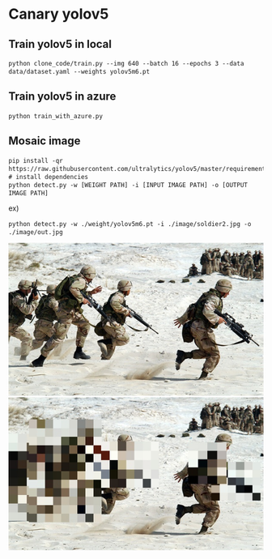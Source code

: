 # Canary yolov5

## Train yolov5 in local
```
python clone_code/train.py --img 640 --batch 16 --epochs 3 --data data/dataset.yaml --weights yolov5m6.pt
```

## Train yolov5 in azure
```
python train_with_azure.py
```

## Mosaic image
```
pip install -qr https://raw.githubusercontent.com/ultralytics/yolov5/master/requirements.txt  # install dependencies
python detect.py -w [WEIGHT PATH] -i [INPUT IMAGE PATH] -o [OUTPUT IMAGE PATH]
```
ex)
```
python detect.py -w ./weight/yolov5m6.pt -i ./image/soldier2.jpg -o ./image/out.jpg
```
![in](image/soldier2.jpg)
![out](image/yolov5l6.jpg)
